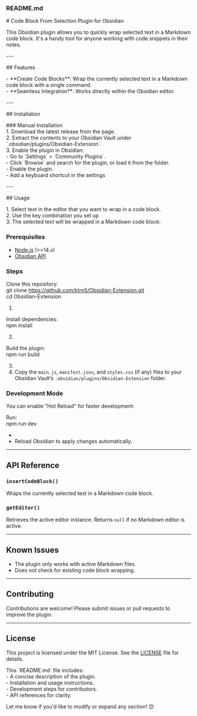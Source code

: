 ### **README.md**

\# Code Block From Selection Plugin for Obsidian

This Obsidian plugin allows you to quickly wrap selected text in a Markdown code block. It's a handy tool for anyone working with code snippets in their notes.

\---

\#\# Features

\- \*\*Create Code Blocks\*\*: Wrap the currently selected text in a Markdown code block with a single command.  
\- \*\*Seamless Integration\*\*: Works directly within the Obsidian editor.

\---

\#\# Installation

\#\#\# Manual Installation  
1\. Download the latest release from the page.  
2\. Extract the contents to your Obsidian Vault under \`.obsidian/plugins/Obsidian-Extension\`.  
3\. Enable the plugin in Obsidian:  
   \- Go to \`Settings\` \> \`Community Plugins\`.  
   \- Click \`Browse\` and search for the plugin, or load it from the folder.  
   \- Enable the plugin.  
   \- Add a keyboard shortcut in the settings

\---

\#\# Usage

1\. Select text in the editor that you want to wrap in a code block.  
2\. Use the key combination you set up  
3\. The selected text will be wrapped in a Markdown code block:

### **Prerequisites**

* [Node.js](https://nodejs.org/) (\>=14.x)  
* [Obsidian API](https://github.com/obsidianmd/obsidian-api)

### **Steps**

Clone this repository:  
 git clone https://github.com/ktrn5/Obsidian-Extension.git  
cd Obsidian-Extension

1. 

Install dependencies:  
 npm install

2. 

Build the plugin:  
 npm run build

3.   
4. Copy the `main.js`, `manifest.json`, and `styles.css` (if any) files to your Obsidian Vault’s `.obsidian/plugins/Obsidian-Extension`  folder.

### **Development Mode**

You can enable "Hot Reload" for faster development:

Run:  
 npm run dev

*   
* Reload Obsidian to apply changes automatically.

---

## **API Reference**

### **`insertCodeBlock()`**

Wraps the currently selected text in a Markdown code block.

### **`getEditor()`**

Retrieves the active editor instance. Returns `null` if no Markdown editor is active.

---

## **Known Issues**

* The plugin only works with active Markdown files.  
* Does not check for existing code block wrapping.

---

## **Contributing**

Contributions are welcome\! Please submit issues or pull requests to improve the plugin.

---

## **License**

This project is licensed under the MIT License. See the [LICENSE](https://chatgpt.com/c/LICENSE) file for details.

This \`README.md\` file includes:  
\- A concise description of the plugin.  
\- Installation and usage instructions.  
\- Development steps for contributors.  
\- API references for clarity. 

Let me know if you'd like to modify or expand any section\! 😊


